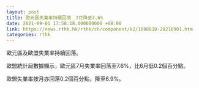 ```yaml
---
layout: post
title: 歐元區失業率持續回落　7月降至7.6%
date: 2021-09-01 17:58:18.000000000 +08:00
link: https://news.rthk.hk/rthk/ch/component/k2/1608610-20210901.htm
categories: rthk
---
```


歐元區及歐盟失業率持續回落。

歐盟統計局數據顯示，歐元區7月失業率回落至7.6%，比6月低0.2個百分點。

歐盟失業率按月亦回落0.2個百分點，降至6.9%。
